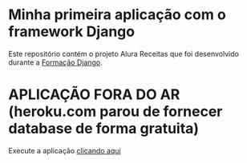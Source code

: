 # Minha primeira aplicação com o framework **Django**

Este repositório contém o projeto Alura Receitas que foi desenvolvido durante a [Formação Django](https://www.alura.com.br/formacao-django)</a>.

# APLICAÇÃO FORA DO AR (heroku.com parou de fornecer database de forma gratuita)
Execute a aplicação [clicando aqui](https://django-alurareceita.herokuapp.com/)
